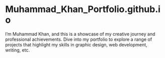 # Muhammad_Khan_Portfolio.github.io
I’m Muhammad Khan, and this is a showcase of my creative journey and professional achievements. Dive into my portfolio to explore a range of projects that highlight my skills in graphic design, web development, writing, etc.
